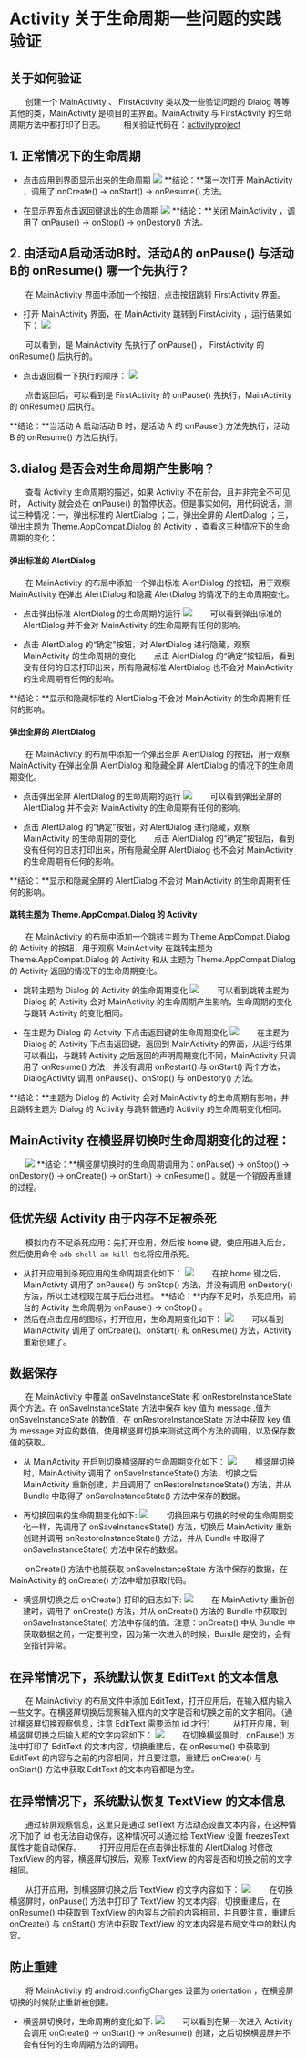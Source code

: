 # Activity 关于生命周期一些问题的实践验证

## 关于如何验证
　　创建一个 MainActivity 、 FirstActivity 类以及一些验证问题的 Dialog 等等其他的类，MainActivity 是项目的主界面。MainActivity 与 FirstActivity 的生命周期方法中都打印了日志。
　　相关验证代码在：[activityproject](https://github.com/ZhangMiao147/ArticleProject/tree/master/activityproject)

## 1. 正常情况下的生命周期

* 点击应用到界面显示出来的生命周期
![](./显示界面的生命周期.png)
**结论：**第一次打开 MainActivity ，调用了 onCreate() -> onStart() -> onResume() 方法。

* 在显示界面点击返回键退出的生命周期
![](./点击返回键的生命周期.png)
**结论：**关闭 MainActivity ，调用了 onPause() -> onStop() -> onDestory() 方法。

## 2. 由活动A启动活动B时。活动A的 onPause() 与活动B的 onResume() 哪一个先执行？
　　在 MainActivity 界面中添加一个按钮，点击按钮跳转 FirstActivity 界面。

* 打开 MainActivity 界面，在 MainActivity 跳转到 FirstAcivity ，运行结果如下：
![](./跳转FirstActivity的生命周期.png)

　　可以看到，是 MainActivity 先执行了 onPause() ， FirstActivity 的 onResume() 后执行的。

* 点击返回看一下执行的顺序：
![](./跳转FirstActivity点击返回的生命周期.png)

　　点击返回后，可以看到是 FirstActivity 的 onPause() 先执行，MainActivity 的 onResume() 后执行。

**结论：**当活动 A 启动活动 B 时，是活动 A 的 onPause() 方法先执行，活动 B 的 onResume() 方法后执行。

## 3.dialog 是否会对生命周期产生影响？

　　查看 Activity 生命周期的描述，如果 Activity 不在前台，且并非完全不可见时， Activity 就会处在 onPause() 的暂停状态。但是事实如何，用代码说话，测试三种情况：一，弹出标准的 AlertDialog ；二，弹出全屏的 AlertDialog ；三，弹出主题为 Theme.AppCompat.Dialog 的 Activity ，查看这三种情况下的生命周期的变化：

#### 弹出标准的 AlertDialog
　　在 MainActivity 的布局中添加一个弹出标准 AlertDialog 的按钮，用于观察 MainActivity 在弹出 AlertDialog 和隐藏 AlertDialog 的情况下的生命周期变化。

* 点击弹出标准 AlertDialog 的生命周期的运行
![](./显示标准的AlertDialog的生命周期.png)
　　可以看到弹出标准的 AlertDialog 并不会对 MainActivity 的生命周期有任何的影响。

* 点击 AlertDialog 的“确定”按钮，对 AlertDialog 进行隐藏，观察 MainActivity 的生命周期的变化
　　点击 AlertDialog 的“确定”按钮后，看到没有任何的日志打印出来，所有隐藏标准 AlertDialog 也不会对 MainActivity 的生命周期有任何的影响。

**结论：**显示和隐藏标准的 AlertDialog 不会对 MainActivity 的生命周期有任何的影响。

#### 弹出全屏的 AlertDialog
　　在 MainActivity 的布局中添加一个弹出全屏 AlertDialog 的按钮，用于观察 MainActivity 在弹出全屏 AlertDialog 和隐藏全屏 AlertDialog 的情况下的生命周期变化。

* 点击弹出全屏 AlertDialog 的生命周期的运行
![](./显示全屏的AlertDialog的生命周期.png)
　　可以看到弹出全屏的 AlertDialog 并不会对 MainActivity 的生命周期有任何的影响。

* 点击 AlertDialog 的“确定”按钮，对 AlertDialog 进行隐藏，观察 MainActivity 的生命周期的变化
　　点击 AlertDialog 的“确定”按钮后，看到没有任何的日志打印出来，所有隐藏全屏 AlertDialog 也不会对 MainActivity 的生命周期有任何的影响。

**结论：**显示和隐藏全屏的 AlertDialog 不会对 MainActivity 的生命周期有任何的影响。

#### 跳转主题为 Theme.AppCompat.Dialog 的 Activity

　　在 MainActivity 的布局中添加一个跳转主题为 Theme.AppCompat.Dialog 的 Activity 的按钮，用于观察 MainActivity 在跳转主题为 Theme.AppCompat.Dialog 的 Activity 和从 主题为 Theme.AppCompat.Dialog 的 Activity 返回的情况下的生命周期变化。

* 跳转主题为 Dialog 的 Activity 的生命周期变化
![](./弹出主题为Dialog的Activity的生命周期.png)
　　可以看到跳转主题为 Dialog 的 Activity 会对 MainActivity 的生命周期产生影响，生命周期的变化与跳转 Activity 的变化相同。

* 在主题为 Dialog 的 Activity 下点击返回键的生命周期变化
![](./主题为Dialog的Activity点击返回的生命周期.png)
　　在主题为 Dialog 的 Activity 下点击返回键，返回到 MainActivity 的界面，从运行结果可以看出，与跳转 Activity 之后返回的声明周期变化不同，MainActivity 只调用了 onResume() 方法，并没有调用 onRestart() 与 onStart() 两个方法，DialogActivity 调用 onPause()、onStop() 与 onDestory() 方法。

**结论：**主题为 Dialog 的 Activity 会对 MainActivity 的生命周期有影响，并且跳转主题为 Dialog 的 Activity 与跳转普通的 Activity 的生命周期变化相同。

## MainActivity 在横竖屏切换时生命周期变化的过程：
　　![](./横竖屏切换的生命周期.png)
**结论：**横竖屏切换时的生命周期调用为：onPause() -> onStop() -> onDestory() -> onCreate() -> onStart() -> onResume() 。就是一个销毁再重建的过程。

## 低优先级 Activity 由于内存不足被杀死
　　模拟内存不足杀死应用：先打开应用，然后按 home 键，使应用进入后台，然后使用命令 `adb shell am kill 包名`将应用杀死。
* 从打开应用到杀死应用的生命周期变化如下：
![](./模拟内存不足杀死应用的生命周期.png)
　　在按 home 键之后，MainActivty 调用了 onPause() 与 onStop() 方法，并没有调用 onDestory() 方法，所以主进程现在属于后台进程。
**结论：**内存不足时，杀死应用，前台的 Activity 生命周期为 onPause() -> onStop() 。
* 然后在点击应用的图标，打开应用，生命周期变化如下：
![](./模拟内存不足杀死应用后重新打开应用的生命周期.png)
　　可以看到 MainActivity 调用了 onCreate()、onStart() 和 onResume() 方法，Activity 重新创建了。

## 数据保存

　　在 MainActivity 中覆盖 onSaveInstanceState 和 onRestoreInstanceState 两个方法。在 onSaveInstanceState 方法中保存 key 值为 message ,值为 onSaveInstanceState 的数值，在 onRestoreInstanceState 方法中获取 key 值为 message 对应的数值，使用横竖屏切换来测试这两个方法的调用，以及保存数值的获取。

* 从 MainActivity 开启到切换横竖屏的生命周期变化如下：
![](./横竖屏切换数据保存的生命周期.png)
　　横竖屏切换时，MainActivity 调用了 onSaveInstanceState() 方法，切换之后 MainActivity 重新创建，并且调用了 onRestoreInstanceState() 方法，并从 Bundle 中取得了 onSaveInstanceState() 方法中保存的数据。

* 再切换回来的生命周期变化如下:
![](./横竖屏切换数据保存切换回来的生命周期.png)
　　切换回来与切换的时候的生命周期变化一样，先调用了 onSaveInstanceState() 方法，切换后 MainActivity 重新创建并调用 onRestoreInstanceState() 方法，并从 Bundle 中取得了 onSaveInstanceState() 方法中保存的数据。

　　onCreate() 方法中也能获取 onSaveInstanceState 方法中保存的数据，在 MainActivity 的 onCreate() 方法中增加获取代码。

* 横竖屏切换之后 onCreate() 打印的日志如下:
![](./onCreate也可以获取保存的数据.png)
　　在 MainActivity 重新创建时，调用了 onCreate() 方法，并从 onCreate() 方法的 Bundle 中获取到 onSaveInstanceState() 方法中存储的值。注意：onCreate() 中从 Bundle 中获取数据之前，一定要判空，因为第一次进入的时候，Bundle 是空的，会有空指针异常。

## 在异常情况下，系统默认恢复 EditText 的文本信息
　　在 MainActivity 的布局文件中添加 EditText，打开应用后，在输入框内输入一些文字。在横竖屏切换后观察输入框内的文字是否和切换之前的文字相同。（通过横竖屏切换观察信息，注意 EditText 需要添加 id 才行）
　　从打开应用，到横竖屏切换之后输入框的文字内容如下：
![](./EditText的文本在横竖屏切换下自动恢复.png)
　　在切换横竖屏时，onPause() 方法中打印了 EditText 的文本内容，切换重建后，在 onResume() 中获取到 EditText 的内容与之前的内容相同，并且要注意，重建后 onCreate() 与 onStart() 方法中获取 EditText 的文本内容都是为空。

## 在异常情况下，系统默认恢复 TextView 的文本信息
　　通过转屏观察信息，这里只是通过 setText 方法动态设置文本内容，在这种情况下加了 id 也无法自动保存，这种情况可以通过给 TextView 设置 freezesText 属性才能自动保存。
　　打开应用后在点击弹出标准的 AlertDialog 时修改 TextView 的内容，横竖屏切换后，观察 TextView 的内容是否和切换之前的文字相同。

　　从打开应用，到横竖屏切换之后 TextView 的文字内容如下：
![](./TextView的文本在横竖屏切换下自动恢复.png)
　　在切换横竖屏时，onPause() 方法中打印了 TextView 的文本内容，切换重建后，在 onResume() 中获取到 TextView 的内容与之前的内容相同，并且要注意，重建后 onCreate() 与 onStart() 方法中获取 TextView 的文本内容是布局文件中的默认内容。

## 防止重建
　　将 MainActivity 的 android:configChanges 设置为 orientation ，在横竖屏切换的时候防止重新被创建。

* 横竖屏切换时，生命周期的变化如下:
![](./防止重建横竖屏切换的生命周期.png)
　　可以看到在第一次进入 Activity 会调用 onCreate() -> onStart() -> onResume() 创建，之后切换横竖屏并不会有任何的生命周期方法的调用。


